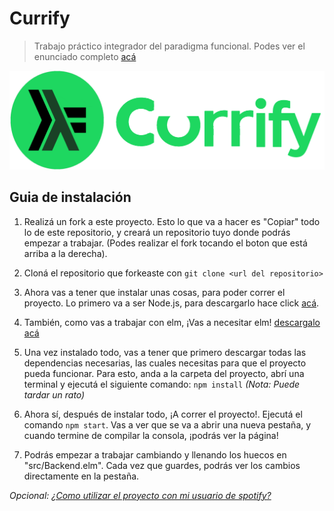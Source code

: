 # Currify
> Trabajo práctico integrador del paradigma funcional. Podes ver el enunciado completo [acá](./docs/enunciado.md)

![logo currify](./logo.png)

## Guia de instalación
1. Realizá un fork a este proyecto. Esto lo que va a hacer es "Copiar" todo lo de este repositorio, y creará un repositorio tuyo donde podrás empezar a trabajar. (Podes realizar el fork tocando el boton que está arriba a la derecha).

2. Cloná el repositorio que forkeaste con `git clone <url del repositorio>`

3. Ahora vas a tener que instalar unas cosas, para poder correr el proyecto. Lo primero va a ser Node.js, para descargarlo hace click [acá](https://nodejs.org/es/).

4. También, como vas a trabajar con elm, ¡Vas a necesitar elm! [descargalo acá](https://guide.elm-lang.org/install.html)

5. Una vez instalado todo, vas a tener que primero descargar todas las dependencias necesarias, las cuales necesitas para que el proyecto pueda funcionar. Para esto, anda a la carpeta del proyecto, abrí una terminal y ejecutá el siguiente comando: `npm install` *(Nota: Puede tardar un rato)*

6. Ahora sí, después de instalar todo, ¡A correr el proyecto!. Ejecutá el comando `npm start`. Vas a ver que se va a abrir una nueva pestaña, y cuando termine de compilar la consola, ¡podrás ver la página!

7. Podrás empezar a trabajar cambiando y llenando los huecos en "src/Backend.elm". Cada vez que guardes, podrás ver los cambios directamente en la pestaña.

*Opcional: [¿Como utilizar el proyecto con mi usuario de spotify?](./docs/spotify.md)*
